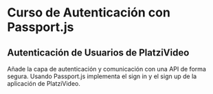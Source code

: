 # Curso de Autenticación con Passport.js

## Autenticación de Usuarios de PlatziVideo

Añade la capa de autenticación y comunicación con una API de forma segura. Usando Passport.js implementa el sign in y el sign up de la aplicación de PlatziVideo.
